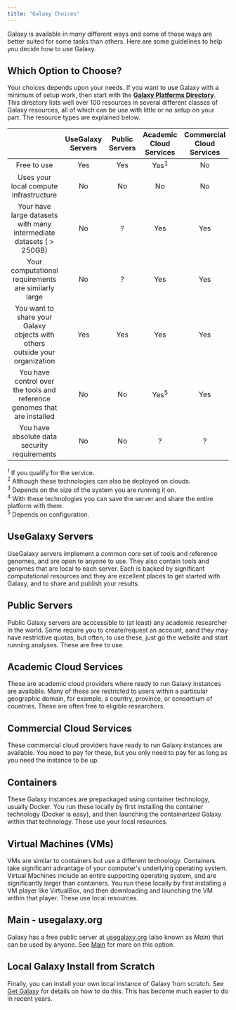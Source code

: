 ```yaml
---
title: "Galaxy Choices"
---
```


Galaxy is available in *many* different ways and some of those ways are better suited for some tasks than others.  Here are some guidelines to help you decide how to use Galaxy.

## Which Option to Choose?

Your choices depends upon your needs. If you want to use Galaxy with a minimum of setup work, then start with the [**Galaxy Platforms Directory**](/src/use/index.md).  This directory lists well over 100 resources in several different classes of Galaxy resources, all of which can be use with little or no setup on your part. The resource types are explained below.

|                                  | UseGalaxy Servers | Public Servers | Academic Cloud Services | Commercial Cloud Services | Containers | VMs | Local |
| :-------------: | :--------: | :--------: | :--------: | :--------: | :--------: | :--------: | :--------: |
| Free to use               | Yes | Yes | Yes<sup>1</sup> | No | Yes | Yes | Yes |
| Uses your local compute infrastructure | No | No | No | No | Yes<sup>2</sup> | Yes<sup>2</sup> | Yes |
| Your have large datasets with many intermediate datasets ( > 250GB) | No |  ?  | Yes | Yes | ?<sup>3</sup> | ?<sup>3</sup> | Yes |
| Your computational requirements are similarly large |  No  | ?  | Yes | Yes | ?<sup>3</sup> | ?<sup>3</sup> | Yes |
| You want to share your Galaxy objects with others outside your organization |  Yes  |  Yes  |  Yes | Yes | Yes<sup>4</sup> | Yes<sup>4</sup> | ?<sup>5</sup> |
| You have control over the tools and reference genomes that are installed | No  | No  |  Yes<sup>5</sup>  | Yes  | Yes | Yes | Yes |
| You have absolute data security requirements |  No  |  No  |  ?  |  ?  | ? | ? | Yes |

<sup>1</sup> If you qualify for the service.<br />
<sup>2</sup> Although these technologies can also be deployed on clouds.<br />
<sup>3</sup> Depends on the size of the system you are running it on.<br />
<sup>4</sup> With these technologies you can save the server and share the entire platform with them.<br />
<sup>5</sup> Depends on configuration.<br />


## UseGalaxy Servers

UseGalaxy servers implement a common core set of tools and reference genomes, and are open to anyone to use.  They also contain tools and genomes that are local to each server. Each is backed by significant computational resources and they are excellent places to get started with Galaxy, and to share and publish your results.

## Public Servers

Public Galaxy servers are acccessible to (at least) any academic researcher in the world.  Some require you to create/request an account, aand they may have restrictive quotas, but often, to use these, just go the website and start running analyses. These are free to use.

## Academic Cloud Services

These are academic cloud providers where ready to run Galaxy instances are available. Many of these are restricted to users within a particular geographic domain, for example, a country, province, or consortium of countries. These are often free to eligible researchers.

## Commercial Cloud Services

These commercial cloud providers have ready to run Galaxy instances are available.  You need to pay for these, but you only need to pay for as long as you need the instance to be up.

## Containers

These Galaxy instances are prepackaged using container technology, usually Docker.  You run these locally by first installing the container technology (Docker is easy), and then launching the containerized Galaxy within that technology.  These use your local resources.


## Virtual Machines (VMs)

VMs are similar to containers but use a different technology.  Containers take significant advantage of your computer's underlying operating system.  Virtual Machines include an entire supporting operating system, and are significantly larger than containers.  You run these locally by first installing a VM player like VirtualBox, and then downloading and launching the VM within that player.  These use local resources.

## Main - usegalaxy.org

Galaxy has a free public server at [usegalaxy.org](http://usegalaxy.org/) (also known as *Main*) that can be used by anyone.  See [Main](/src/main/index.md) for more on this option.

## Local Galaxy Install from Scratch

Finally, you can install your own local instance of Galaxy from scratch. See [Get Galaxy](/src/admin/get-galaxy/index.md) for details on how to do this.  This has become much easier to do in recent years.
